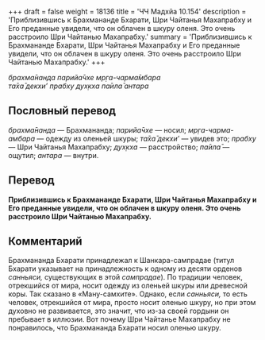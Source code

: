 +++
draft = false
weight = 18136
title = 'ЧЧ Мадхйа 10.154'
description = 'Приблизившись к Брахмананде Бхарати, Шри Чайтанья Махапрабху и Его преданные увидели, что он облачен в шкуру оленя. Это очень расстроило Шри Чайтанью Махапрабху.'
summary = 'Приблизившись к Брахмананде Бхарати, Шри Чайтанья Махапрабху и Его преданные увидели, что он облачен в шкуру оленя. Это очень расстроило Шри Чайтанью Махапрабху.'
+++

_брахма̄нанда парийа̄чхе мр̣га-чарма̄мбара  
та̄ха̄ декхи’ прабху дух̣кха па̄ила̄ антара_

## Пословный перевод

_брахма̄нанда_ — Брахмананда; _парийа̄чхе_ — носил; _мр̣га_\-_чарма_\-_амбара_ — одежду из оленьей шкуры; _та̄ха̄_ _декхи’_ — увидев это; _прабху_ — Шри Чайтанья Махапрабху; _дух̣кха_ — расстройство; _па̄ила̄_ — ощутил; _антара_ — внутри.

## Перевод

**Приблизившись к Брахмананде Бхарати, Шри Чайтанья Махапрабху и Его преданные увидели, что он облачен в шкуру оленя. Это очень расстроило Шри Чайтанью Махапрабху.**

## Комментарий

Брахмананда Бхарати принадлежал к Шанкара-сампрадае (титул Бхарати указывает на принадлежность к одному из десяти орденов _санньяси,_ существующих в этой _сампрадае_). По традиции человек, отрекшийся от мира, носит одежду из оленьей шкуры или древесной коры. Так сказано в «Ману-самхите». Однако, если _санньяси,_ то есть человек, отрекшийся от мира, просто носит оленью шкуру, но при этом духовно не развивается, это значит, что из-за своей гордыни он пребывает в иллюзии. Вот почему Шри Чайтанье Махапрабху не понравилось, что Брахмананда Бхарати носил оленью шкуру.
